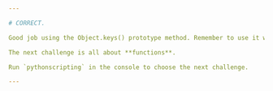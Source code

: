 ```yaml
---

# CORRECT.

Good job using the Object.keys() prototype method. Remember to use it when you need to list the keys of an object.

The next challenge is all about **functions**.

Run `pythonscripting` in the console to choose the next challenge.

---
```

